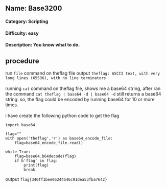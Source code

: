 ## Name: Base3200
#### Category: Scripting
#### Difficulty: easy
#### Description: You know what to do. 

## procedure
run ```file``` command on theflag file
output ```theflag: ASCII text, with very long lines (65536), with no line terminators```
<br>
<br>
running ```cat``` command on theflag file, shows me a base64 string, after ran the command ```cat theflag | base64 -d | base64 -d``` still returns a base64 string. so, the flag could be encoded by running base64 for 10 or more times.
<br>
<br>
i have create the following python code to get the flag
<br>
```
import base64

flag=""
with open('theflag','r') as base64_encode_file:
    flag=base64_encode_file.read()

while True:
    flag=base64.b64decode(flag)
    if b'flag' in flag:
        print(flag)
        break
```

output ```flag{340ff1bee05244546c91dea53fba7642}```
